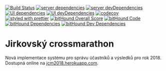 [![Build Status](https://api.travis-ci.org/ivosh/jcm2018.svg?branch=master)](https://travis-ci.org/ivosh/jcm2018)
[![server dependencies](https://david-dm.org/ivosh/jcm2018/status.svg)](https://david-dm.org/ivosh/jcm2018)
[![server devDependencies](https://david-dm.org/ivosh/jcm2018/dev-status.svg)](https://david-dm.org/ivosh/jcm2018?type=dev)
[![UI dependencies](https://david-dm.org/ivosh/jcm2018/status.svg?path=ui)](https://david-dm.org/ivosh/jcm2018?path=ui)
[![UI devDependencies](https://david-dm.org/ivosh/jcm2018/dev-status.svg?path=ui)](https://david-dm.org/ivosh/jcm2018?type=dev&path=ui)
[![codecov](https://codecov.io/gh/ivosh/jcm2018/branch/master/graph/badge.svg)](https://codecov.io/gh/ivosh/jcm2018)
[![styled with prettier](https://img.shields.io/badge/styled_with-prettier-ff69b4.svg)](https://github.com/prettier/prettier)
[![bitHound Overall Score](https://www.bithound.io/github/ivosh/jcm2018/badges/score.svg)](https://www.bithound.io/github/ivosh/jcm2018)
[![bitHound Code](https://www.bithound.io/github/ivosh/jcm2018/badges/code.svg)](https://www.bithound.io/github/ivosh/jcm2018)
[![bitHound Dependencies](https://www.bithound.io/github/ivosh/jcm2018/badges/dependencies.svg)](https://www.bithound.io/github/ivosh/jcm2018/master/dependencies/npm)
[![bitHound Dev Dependencies](https://www.bithound.io/github/ivosh/jcm2018/badges/devDependencies.svg)](https://www.bithound.io/github/ivosh/jcm2018/master/dependencies/npm)

# Jirkovský crossmarathon

Nová implementace systému pro správu účastníků a výsledků pro rok 2018.
Dostupná online na [jcm2018.herokuapp.com](https://jcm2018.herokuapp.com/).